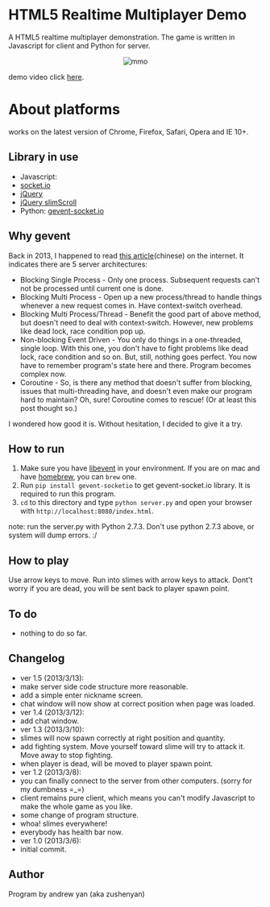 # HTML5 Realtime Multiplayer Demo

A HTML5 realtime multiplayer demonstration.
The game is written in Javascript for client and Python for server.

<div align="center">
  <img src="http://farm9.staticflickr.com/8108/8556002245_dd486532a7_b.jpg" alt="mmo"/>
</div>

demo video click [here](http://www.youtube.com/watch?v=vRHEdagTP1s&feature=youtu.be).

# About platforms
works on the latest version of Chrome, Firefox, Safari, Opera and IE 10+.

## Library in use
* Javascript: 
 * [socket.io](https://github.com/learnboost/socket.io)
 * [jQuery](http://jquery.com/)
 * [jQuery slimScroll](http://rocha.la/jQuery-slimScroll?page=1)
* Python: [gevent-socket.io](https://github.com/abourget/gevent-socketio)

## Why gevent
Back in 2013, I happened to read [this article](http://blog.ez2learn.com/2010/07/17/talk-about-coroutine-and-gevent/)(chinese) on the internet. It indicates there are 5 server architectures:
* Blocking Single Process - Only one process. Subsequent requests can't not be processed until current one is done.
* Blocking Multi Process - Open up a new process/thread to handle things whenever a new request comes in. Have context-switch overhead.
* Blocking Multi Process/Thread - Benefit the good part of above method, but doesn't need to deal with context-switch. However, new problems like dead lock, race condition pop up.
* Non-blocking Event Driven - You only do things in a one-threaded, single loop. With this one, you don't have to fight problems like dead lock, race condition and so on. But, still, nothing goes perfect. You now have to remember program's state here and there. Program becomes complex now.
* Coroutine - So, is there any method that doesn't suffer from blocking, issues that multi-threading have, and doesn't even make our program hard to maintain? Oh, sure! Coroutine comes to rescue! (Or at least this post thought so.)

I wondered how good it is. Without hesitation, I decided to give it a try.

## How to run
1. Make sure you have [libevent](http://libevent.org/) in your environment. If you are on mac and have [homebrew](http://mxcl.github.com/homebrew/), you can `brew` one.
2. Run `pip install gevent-socketio` to get gevent-socket.io library. It is required to run this program.
3. `cd` to this directory and type `python server.py` and open your browser with `http://localhost:8080/index.html`.

note: run the server.py with Python 2.7.3. Don't use python 2.7.3 above, or system will dump errors. :/

## How to play
Use arrow keys to move. Run into slimes with arrow keys to attack. Dont't worry if you are dead, you will be sent back to player spawn point.

## To do
* nothing to do so far.

## Changelog
* ver 1.5 (2013/3/13):
 * make server side code structure more reasonable.
 * add a simple enter nickname screen.
 * chat window will now show at correct position when page was loaded.
* ver 1.4 (2013/3/12):
 * add chat window.
* ver 1.3 (2013/3/10):
 * slimes will now spawn correctly at right position and quantity.
 * add fighting system. Move yourself toward slime will try to attack it. Move away to stop fighting.
 * when player is dead, will be moved to player spawn point.
* ver 1.2 (2013/3/8):
 * you can finally connect to the server from other computers. (sorry for my dumbness =_=)
 * client remains pure client, which means you can't modify Javascript to make the whole game as you like.
 * some change of program structure.
 * whoa! slimes everywhere!
 * everybody has health bar now.
* ver 1.0 (2013/3/6):
 * initial commit.

## Author
Program by andrew yan (aka zushenyan)
